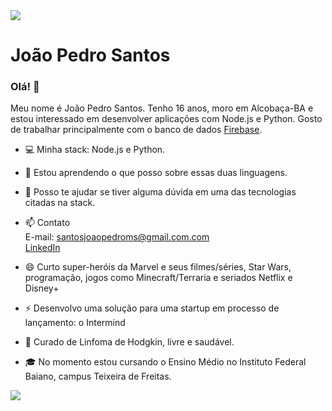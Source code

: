 <img src="https://capsule-render.vercel.app/api?&type=waving&color=auto&height=300&section=header&text=Joao_Pedro_Santos.read.me&fontSize=60%&width=100%" />

# João Pedro Santos
### Olá! 👋
Meu nome é João Pedro Santos. Tenho 16 anos, moro em Alcobaça-BA e estou interessado em desenvolver aplicações com Node.js e Python. Gosto de trabalhar principalmente com o banco de dados [Firebase](https://firebase.com).

- :computer: Minha stack: Node.js e Python.

- 🌱 Estou aprendendo o que posso sobre essas duas linguagens.

- 💬 Posso te ajudar se tiver alguma dúvida em uma das tecnologias citadas na stack.

- 📫 Contato  
E-mail: santosjoaopedroms@gmail.com.com  
[LinkedIn](https://www.linkedin.com/in/joão-pedro-648ba01a8/)

- 😄 Curto super-heróis da Marvel e seus filmes/séries, Star Wars, programação, jogos como Minecraft/Terraria e seriados Netflix e Disney+

- ⚡ Desenvolvo uma solução para uma startup em processo de lançamento: o Intermind

- 🏥 Curado de Linfoma de Hodgkin, livre e saudável.

- 🎓 No momento estou cursando o Ensino Médio no Instituto Federal Baiano, campus Teixeira de Freitas.

<img src="https://github-readme-stats.vercel.app/api?username=joaop-santos&show_icons=true&theme=chartreuse-dark&line_height=27">
